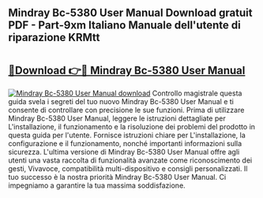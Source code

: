 ## Mindray Bc-5380 User Manual Download gratuit PDF - Part-9xm Italiano Manuale dell'utente di riparazione KRMtt

# <h2><a href="http://dfdrs36.blite.top/?on=Mindray+Bc-5380+User+Manual">🔗Download 👉🔴 Mindray Bc-5380 User Manual</a></h2>

[![Mindray Bc-5380 User Manual download](https://i.imgur.com/lujVjoI.png)](http://dfdrs36.blite.top/?on=Mindray+Bc-5380+User+Manual)
Controllo magistrale questa guida svela i segreti del tuo nuovo Mindray Bc-5380 User Manual e ti consente di controllare con precisione le sue funzioni. Prima di utilizzare Mindray Bc-5380 User Manual, leggere le istruzioni dettagliate per L'installazione, il funzionamento e la risoluzione dei problemi del prodotto in questa guida per l'utente. Fornisce istruzioni chiare per L'installazione, la configurazione e il funzionamento, nonché importanti informazioni sulla sicurezza. L'ultima versione di Mindray Bc-5380 User Manual offre agli utenti una vasta raccolta di funzionalità avanzate come riconoscimento dei gesti, Vivavoce, compatibilità multi-dispositivo e consigli personalizzati. Il tuo successo è la nostra priorità Mindray Bc-5380 User Manual. Ci impegniamo a garantire la tua massima soddisfazione.
